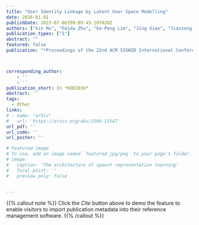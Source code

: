 ```yaml
---
title: "User Identity Linkage by Latent User Space Modelling"
date: 2016-01-01
publishDate: 2023-07-06T09:09:45.107020Z
authors: ["Xin Mu", "Feida Zhu", "Ee-Peng Lim", "Jing Xiao", "Jianzong Wang", "Zhi-Hua Zhou"]
publication_types: ["1"]
abstract: ""
featured: false
publication: "*Proceedings of the 22nd ACM SIGKDD International Conference on Knowledge Discovery and Data Mining*"



corresponding_author:
    - ''
    - ''
publication_short: In *KDD2016* 
abstract: ''
tags:
  - Other
links:
# - name: "arXiv"
#   url: 'https://arxiv.org/abs/2304.11547'
url_pdf: ''
url_code: ''
url_poster: ''

# Featured image
# To use, add an image named `featured.jpg/png` to your page's folder.
# image:
#   caption: 'The architecture of speech representation learning'
#   focal_point: ''
#   preview_only: false


---
```


{{% callout note %}}
Click the _Cite_ button above to demo the feature to enable visitors to import publication metadata into their reference management software.
{{% /callout %}}



